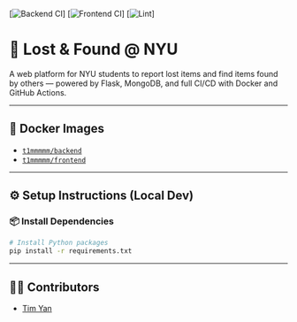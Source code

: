 [![Backend CI](https://github.com/software-students-spring2025/5-final-tralalero-tralala/actions/workflows/backend.yml/badge.svg)]
[![Frontend CI](https://github.com/software-students-spring2025/5-final-tralalero-tralala/actions/workflows/frontend.yml/badge.svg)]
[![Lint](https://github.com/software-students-spring2025/5-final-tralalero-tralala/actions/workflows/lint.yml/badge.svg)]

# 🧭 Lost & Found @ NYU

A web platform for NYU students to report lost items and find items found by others — powered by Flask, MongoDB, and full CI/CD with Docker and GitHub Actions.

---

## 🐳 Docker Images

- [`t1mmmmm/backend`](https://hub.docker.com/r/t1mmmmm/backend)
- [`t1mmmmm/frontend`](https://hub.docker.com/r/t1mmmmm/frontend)

---

## ⚙️ Setup Instructions (Local Dev)

### 📦 Install Dependencies

```bash
# Install Python packages
pip install -r requirements.txt
```
---

## 👨‍💻 Contributors

- [Tim Yan](https://github.com/t1mmmmm)